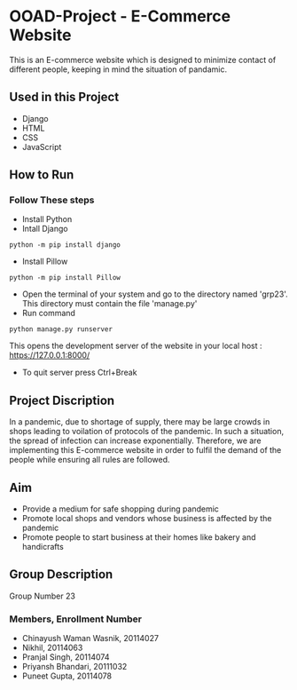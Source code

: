 # OOAD-Project - E-Commerce Website

This is an E-commerce website which is designed to minimize contact of different people, keeping in mind the situation of pandamic.

## Used in this Project
- Django
- HTML
- CSS
- JavaScript

## How to Run
### Follow These steps
- Install Python
- Intall Django
```
python -m pip install django
```
- Install Pillow
```
python -m pip install Pillow
```
- Open the terminal of your system and go to the directory named 'grp23'. This directory must contain the file 'manage.py'
- Run command
```
python manage.py runserver
```
This opens the development server of the website in your local host : https://127.0.0.1:8000/
- To quit server press Ctrl+Break


## Project Discription
In a pandemic, due to shortage of supply, there may be large crowds in shops leading to voilation of protocols of the pandemic.
In such a situation, the spread of infection can increase exponentially.
Therefore, we are implementing this E-commerce website in order to fulfil the demand of the people while ensuring all rules are followed.

## Aim
- Provide a medium for safe shopping during pandemic
- Promote local shops and vendors whose business is affected by the pandemic
- Promote people to start business at their homes like bakery and handicrafts

## Group Description
Group Number 23
### Members, Enrollment Number
- Chinayush Waman Wasnik, 20114027
- Nikhil, 20114063
- Pranjal Singh, 20114074
- Priyansh Bhandari, 20111032
- Puneet Gupta, 20114078
